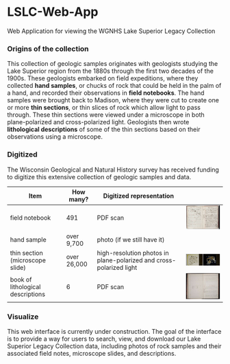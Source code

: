 # LSLC-Web-App
Web Application for viewing the WGNHS Lake Superior Legacy Collection



### Origins of the collection 
This collection of geologic samples originates with geologists studying the Lake Superior region from the 1880s through the first two decades of the 1900s. These geologists embarked on field expeditions, where they collected **hand samples**, or chucks of rock that could be held in the palm of a hand, and recorded their observations in **field notebooks**. The hand samples were brought back to Madison, where they were cut to create one or more **thin sections**, or thin slices of rock which allow light to pass through. These thin sections were viewed under a microscope in both plane-polarized and cross-polarized light. Geologists then wrote **lithological descriptions** of some of the thin sections based on their observations using a microscope. 


### Digitized

The Wisconsin Geological and Natural History survey has received funding to digitize this extensive collection of geologic samples and data. 



| Item                         | How many? | Digitized representation                                  |   |
|------------------------------|---|-----------------------------------------------------------|---|
| field notebook               | 491 | PDF scan                                                  | ![notebook image](images/tinyThumbnails/notebook02_spread_tiny.jpg)  |
| hand sample                  | over 9,700 | photo (if we still have it)                                                          |   |
| thin section (microscope slide)                | over 26,000 | high-resolution photos in plane-polarized and cross-polarized light|  ![thin section image](images/tinyThumbnails/thinSec23_tiny.jpg) |
| book of lithological descriptions | 6 | PDF scan                                                 | ![lith book image](images/tinyThumbnails/lithbookVI_spread_tiny.jpg)  |  |



### Visualize
This web interface is currently under construction. The goal of the interface is to provide a way for users to search, view, and download our Lake Superior Legacy Collection data, including photos of rock samples and their associated field notes, microscope slides, and descriptions. 

